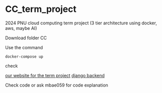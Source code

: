 # CC_term_project
2024 PNU cloud computing term project (3 tier architecture using docker, aws, maybe AI)

Download folder CC

Use the command
```
docker-compose up
```

check

[our website for the term project](localhost:3000)
[django backend](localhost:8000)

Check code or ask mbae059 for code explanation
